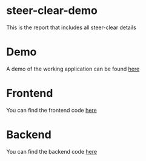 # steer-clear-demo
This is the report that includes all steer-clear details

# Demo
A demo of the working application can be found [here](https://drive.google.com/file/d/1ezGJSV5hOAHEM-xoa5I3e-Ys2X_13wpE/view?usp=sharing)

# Frontend
You can find the frontend code [here](https://github.com/OsidAbu-alrub/steer-clear-frontend)
# Backend
You can find the backend code [here](https://github.com/OsidAbu-alrub/steer-clear-backend)
